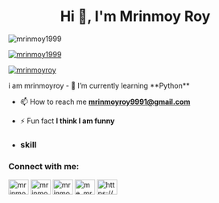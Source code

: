 <h1 align="center">Hi 👋, I'm Mrinmoy Roy</h1>
<p align="left"> <img src="https://komarev.com/ghpvc/?username=mrinmoy1999&label=Profile%20views&color=0e75b6&style=flat" alt="mrinmoy1999" /> </p>

<p align="left"> <a href="https://github.com/ryo-ma/github-profile-trophy"><img src="https://github-profile-trophy.vercel.app/?username=mrinmoy1999" alt="mrinmoy1999" /></a> </p>

<p align="left"> <a href="https://twitter.com/mrinmoyroy" target="blank"><img src="https://img.shields.io/twitter/follow/mrinmoyroy?logo=twitter&style=for-the-badge" alt="mrinmoyroy" /></a> </p>
 i am mrinmoyroy
- 🌱 I’m currently learning **Python**

- 📫 How to reach me **mrinmoyroy9991@gmail.com**

- ⚡ Fun fact **I think I am funny**
- <h3 align="left">skill</h3>

<h3 align="left">Connect with me:</h3>
<p align="left">
<a href="https://twitter.com/mrinmoyroy" target="blank"><img align="center" src="https://raw.githubusercontent.com/rahuldkjain/github-profile-readme-generator/master/src/images/icons/Social/twitter.svg" alt="mrinmoyroy" height="30" width="40" /></a>
<a href="https://linkedin.com/in/mrinmoy roy" target="blank"><img align="center" src="https://raw.githubusercontent.com/rahuldkjain/github-profile-readme-generator/master/src/images/icons/Social/linked-in-alt.svg" alt="mrinmoy roy" height="30" width="40" /></a>
<a href="https://fb.com/mrinmoy roy" target="blank"><img align="center" src="https://raw.githubusercontent.com/rahuldkjain/github-profile-readme-generator/master/src/images/icons/Social/facebook.svg" alt="mrinmoy roy" height="30" width="40" /></a>
<a href="https://instagram.com/me_mrinmoyroy" target="blank"><img align="center" src="https://raw.githubusercontent.com/rahuldkjain/github-profile-readme-generator/master/src/images/icons/Social/instagram.svg" alt="me_mrinmoyroy" height="30" width="40" /></a>
<a href="https://discord.gg/https://discord.gg/KVuJnX8p" target="blank"><img align="center" src="https://raw.githubusercontent.com/rahuldkjain/github-profile-readme-generator/master/src/images/icons/Social/discord.svg" alt="https://discord.gg/KVuJnX8p" height="30" width="40" /></a>
</p>

